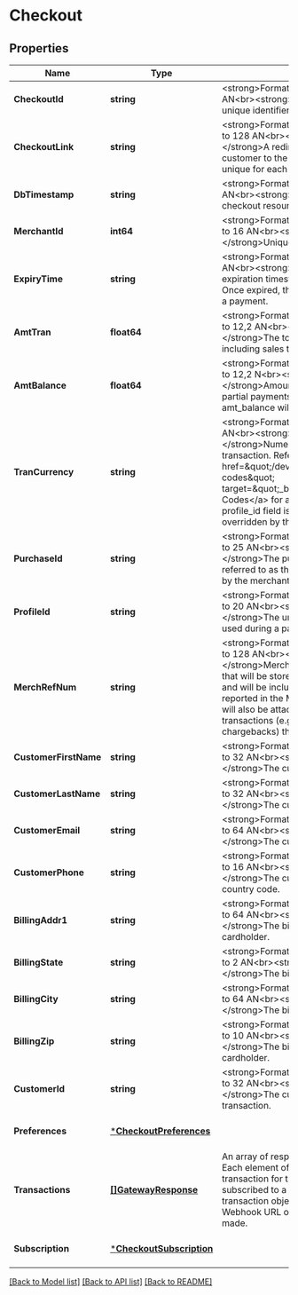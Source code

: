 # Checkout

## Properties
Name | Type | Description | Notes
------------ | ------------- | ------------- | -------------
**CheckoutId** | **string** | &lt;strong&gt;Format: &lt;/strong&gt;Fixed length, 32 AN&lt;br&gt;&lt;strong&gt;Description: &lt;/strong&gt;A unique identifier that identifies a checkout. | [optional] [default to null]
**CheckoutLink** | **string** | &lt;strong&gt;Format: &lt;/strong&gt;Variable length, up to 128 AN&lt;br&gt;&lt;strong&gt;Description: &lt;/strong&gt;A redirect link that will direct a customer to the payment page. This link is unique for each checkout. | [optional] [default to null]
**DbTimestamp** | **string** | &lt;strong&gt;Format: &lt;/strong&gt;Variable length AN&lt;br&gt;&lt;strong&gt;Description: &lt;/strong&gt;The checkout resource creation timestamp.  | [optional] [default to null]
**MerchantId** | **int64** | &lt;strong&gt;Format: &lt;/strong&gt;Variable length, up to 16 AN&lt;br&gt;&lt;strong&gt;Description: &lt;/strong&gt;Unique ID assigned to a merchant. | [optional] [default to null]
**ExpiryTime** | **string** | &lt;strong&gt;Format: &lt;/strong&gt;Variable length AN&lt;br&gt;&lt;strong&gt;Description: &lt;/strong&gt;The expiration timestamp for the checkout_link. Once expired, the link cannot be used to make a payment.   | [optional] [default to null]
**AmtTran** | **float64** | &lt;strong&gt;Format: &lt;/strong&gt;Variable length, up to 12,2 AN&lt;br&gt;&lt;strong&gt;Description: &lt;/strong&gt;The total amount of the transaction including sales tax (if applicable). | [default to null]
**AmtBalance** | **float64** | &lt;strong&gt;Format: &lt;/strong&gt;Variable length, up to 12,2 N&lt;br&gt;&lt;strong&gt;Description: &lt;/strong&gt;Amount pending. Valid only for partial payments. If amount is paid in full, the amt_balance will be 0. | [optional] [default to null]
**TranCurrency** | **string** | &lt;strong&gt;Format: &lt;/strong&gt;Fixed length, 3 AN&lt;br&gt;&lt;strong&gt;Description: &lt;/strong&gt;Numeric currency code of the transaction. Refer to &lt;a href&#x3D;\&quot;/developer/api/reference#country-codes\&quot; target&#x3D;\&quot;_blank\&quot;&gt;Country Codes&lt;/a&gt; for a list of currency codes. If the profile_id field is provided, this field will be overridden by the profile’s tran_currency. | [optional] [default to null]
**PurchaseId** | **string** | &lt;strong&gt;Format: &lt;/strong&gt;Variable length, up to 25 AN&lt;br&gt;&lt;strong&gt;Description: &lt;/strong&gt;The purchase identifier (also referred to as the invoice number) generated by the merchant. | [optional] [default to null]
**ProfileId** | **string** | &lt;strong&gt;Format: &lt;/strong&gt;Variable length, up to 20 AN&lt;br&gt;&lt;strong&gt;Description: &lt;/strong&gt;The unique profile ID that will be used during a payment gateway request.  | [optional] [default to null]
**MerchRefNum** | **string** | &lt;strong&gt;Format: &lt;/strong&gt;Variable length, up to 128 AN&lt;br&gt;&lt;strong&gt;Description: &lt;/strong&gt;Merchant provided reference value that will be stored with the transaction data and will be included with the transaction data reported in the Merchant Manager. This value will also be attached to any lifecycle transactions (e.g. retrieval requests and chargebacks) that may occur. | [optional] [default to null]
**CustomerFirstName** | **string** | &lt;strong&gt;Format: &lt;/strong&gt;Variable length, up to 32 AN&lt;br&gt;&lt;strong&gt;Description: &lt;/strong&gt;The customer&#x27;s first name.  | [optional] [default to null]
**CustomerLastName** | **string** | &lt;strong&gt;Format: &lt;/strong&gt;Variable length, up to 32 AN&lt;br&gt;&lt;strong&gt;Description: &lt;/strong&gt;The customer&#x27;s last name. | [optional] [default to null]
**CustomerEmail** | **string** | &lt;strong&gt;Format: &lt;/strong&gt;Variable length, up to 64 AN&lt;br&gt;&lt;strong&gt;Description: &lt;/strong&gt;The customer&#x27;s email address. | [optional] [default to null]
**CustomerPhone** | **string** | &lt;strong&gt;Format: &lt;/strong&gt;Variable length, up to 16 AN&lt;br&gt;&lt;strong&gt;Description: &lt;/strong&gt;The customer&#x27;s phone number with country code. | [optional] [default to null]
**BillingAddr1** | **string** | &lt;strong&gt;Format: &lt;/strong&gt;Variable length, up to 64 AN&lt;br&gt;&lt;strong&gt;Description: &lt;/strong&gt;The billing address of the cardholder. | [optional] [default to null]
**BillingState** | **string** | &lt;strong&gt;Format: &lt;/strong&gt;Variable length, up to 2 AN&lt;br&gt;&lt;strong&gt;Description: &lt;/strong&gt;The billing state of the cardholder. | [optional] [default to null]
**BillingCity** | **string** | &lt;strong&gt;Format: &lt;/strong&gt;Variable length, up to 64 AN&lt;br&gt;&lt;strong&gt;Description: &lt;/strong&gt;The billing city of the cardholder. | [optional] [default to null]
**BillingZip** | **string** | &lt;strong&gt;Format: &lt;/strong&gt;Variable length, up to 10 AN&lt;br&gt;&lt;strong&gt;Description: &lt;/strong&gt;The billing zip code of the cardholder. | [optional] [default to null]
**CustomerId** | **string** | &lt;strong&gt;Format: &lt;/strong&gt;Variable length, up to 32 AN&lt;br&gt;&lt;strong&gt;Description: &lt;/strong&gt;The customer id associated with this transaction. | [optional] [default to null]
**Preferences** | [***CheckoutPreferences**](CheckoutPreferences.md) |  | [optional] [default to null]
**Transactions** | [**[]GatewayResponse**](GatewayResponse.md) | An array of responses from payment gateway. Each element of the array represents a transaction for this checkout. In addition, if subscribed to a checkout webhook, the transaction object is also posted to the Webhook URL once a checkout payment is made. | [optional] [default to null]
**Subscription** | [***CheckoutSubscription**](CheckoutSubscription.md) |  | [optional] [default to null]

[[Back to Model list]](../README.md#documentation-for-models) [[Back to API list]](../README.md#documentation-for-api-endpoints) [[Back to README]](../README.md)

